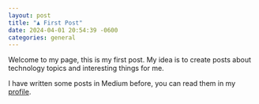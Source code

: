 ```yaml
---
layout: post
title: "♟️ First Post"
date: 2024-04-01 20:54:39 -0600
categories: general
---
```


Welcome to my page, this is my first post. My idea is to create posts about technology topics and interesting things for
me.

I have written some posts in Medium before, you can read them in my [profile](https://medium.com/@geovanny_cordero).
